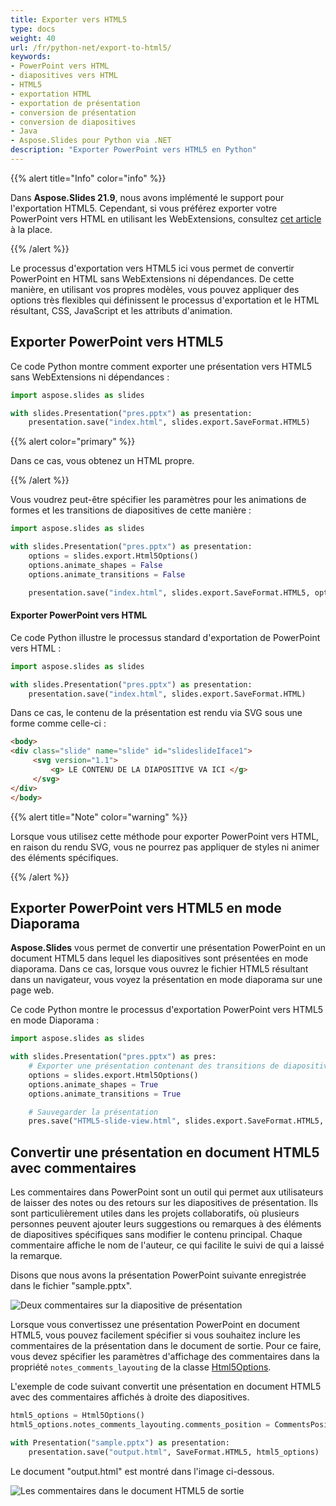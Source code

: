 ```yaml
---
title: Exporter vers HTML5
type: docs
weight: 40
url: /fr/python-net/export-to-html5/
keywords:
- PowerPoint vers HTML
- diapositives vers HTML
- HTML5
- exportation HTML
- exportation de présentation
- conversion de présentation
- conversion de diapositives
- Java
- Aspose.Slides pour Python via .NET
description: "Exporter PowerPoint vers HTML5 en Python"
---
```


{{% alert title="Info" color="info" %}}

Dans **Aspose.Slides 21.9**, nous avons implémenté le support pour l'exportation HTML5. Cependant, si vous préférez exporter votre PowerPoint vers HTML en utilisant les WebExtensions, consultez [cet article](/slides/fr/net/web-extensions/) à la place.

{{% /alert %}} 

Le processus d'exportation vers HTML5 ici vous permet de convertir PowerPoint en HTML sans WebExtensions ni dépendances. De cette manière, en utilisant vos propres modèles, vous pouvez appliquer des options très flexibles qui définissent le processus d'exportation et le HTML résultant, CSS, JavaScript et les attributs d'animation.

## **Exporter PowerPoint vers HTML5**

Ce code Python montre comment exporter une présentation vers HTML5 sans WebExtensions ni dépendances :

```py
import aspose.slides as slides

with slides.Presentation("pres.pptx") as presentation:
    presentation.save("index.html", slides.export.SaveFormat.HTML5)
```

{{% alert color="primary" %}} 

Dans ce cas, vous obtenez un HTML propre. 

{{% /alert %}}

Vous voudrez peut-être spécifier les paramètres pour les animations de formes et les transitions de diapositives de cette manière :

```py
import aspose.slides as slides

with slides.Presentation("pres.pptx") as presentation:
    options = slides.export.Html5Options()
    options.animate_shapes = False
    options.animate_transitions = False

    presentation.save("index.html", slides.export.SaveFormat.HTML5, options)
```

#### **Exporter PowerPoint vers HTML**

Ce code Python illustre le processus standard d'exportation de PowerPoint vers HTML :

```py
import aspose.slides as slides

with slides.Presentation("pres.pptx") as presentation:
    presentation.save("index.html", slides.export.SaveFormat.HTML)
```

Dans ce cas, le contenu de la présentation est rendu via SVG sous une forme comme celle-ci :

```html
<body>
<div class="slide" name="slide" id="slideslideIface1">
     <svg version="1.1">
         <g> LE CONTENU DE LA DIAPOSITIVE VA ICI </g>
     </svg>
</div>
</body>
```

{{% alert title="Note" color="warning" %}} 

Lorsque vous utilisez cette méthode pour exporter PowerPoint vers HTML, en raison du rendu SVG, vous ne pourrez pas appliquer de styles ni animer des éléments spécifiques. 

{{% /alert %}}

## **Exporter PowerPoint vers HTML5 en mode Diaporama**

**Aspose.Slides** vous permet de convertir une présentation PowerPoint en un document HTML5 dans lequel les diapositives sont présentées en mode diaporama. Dans ce cas, lorsque vous ouvrez le fichier HTML5 résultant dans un navigateur, vous voyez la présentation en mode diaporama sur une page web.

Ce code Python montre le processus d'exportation PowerPoint vers HTML5 en mode Diaporama :

```python
import aspose.slides as slides

with slides.Presentation("pres.pptx") as pres:
    # Exporter une présentation contenant des transitions de diapositives, des animations et des animations de formes vers HTML5
    options = slides.export.Html5Options()
    options.animate_shapes = True
    options.animate_transitions = True

    # Sauvegarder la présentation
    pres.save("HTML5-slide-view.html", slides.export.SaveFormat.HTML5, options)
```

## Convertir une présentation en document HTML5 avec commentaires

Les commentaires dans PowerPoint sont un outil qui permet aux utilisateurs de laisser des notes ou des retours sur les diapositives de présentation. Ils sont particulièrement utiles dans les projets collaboratifs, où plusieurs personnes peuvent ajouter leurs suggestions ou remarques à des éléments de diapositives spécifiques sans modifier le contenu principal. Chaque commentaire affiche le nom de l'auteur, ce qui facilite le suivi de qui a laissé la remarque.

Disons que nous avons la présentation PowerPoint suivante enregistrée dans le fichier "sample.pptx".

![Deux commentaires sur la diapositive de présentation](two_comments_pptx.png)

Lorsque vous convertissez une présentation PowerPoint en document HTML5, vous pouvez facilement spécifier si vous souhaitez inclure les commentaires de la présentation dans le document de sortie. Pour ce faire, vous devez spécifier les paramètres d'affichage des commentaires dans la propriété `notes_comments_layouting` de la classe [Html5Options](https://reference.aspose.com/slides/python-net/aspose.slides.export/html5options/).

L'exemple de code suivant convertit une présentation en document HTML5 avec des commentaires affichés à droite des diapositives.
```py
html5_options = Html5Options()
html5_options.notes_comments_layouting.comments_position = CommentsPositions.RIGHT

with Presentation("sample.pptx") as presentation:
    presentation.save("output.html", SaveFormat.HTML5, html5_options)
```

Le document "output.html" est montré dans l'image ci-dessous.

![Les commentaires dans le document HTML5 de sortie](two_comments_html5.png)